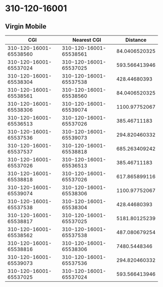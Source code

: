 # 310-120-16001
## Virgin Mobile


| CGI | Nearest CGI | Distance |
|-----|-------------|----------|
| 310-120-16001-65538560 | 310-120-16001-65538561 | 84.0406520325 |
| 310-120-16001-65537024 | 310-120-16001-65537025 | 593.566413946 |
| 310-120-16001-65538304 | 310-120-16001-65537538 | 428.44680393 |
| 310-120-16001-65538561 | 310-120-16001-65538560 | 84.0406520325 |
| 310-120-16001-65538306 | 310-120-16001-65539074 | 1100.97752067 |
| 310-120-16001-65536513 | 310-120-16001-65537026 | 385.46711183 |
| 310-120-16001-65537536 | 310-120-16001-65539073 | 294.820460332 |
| 310-120-16001-65537537 | 310-120-16001-65538818 | 685.263409242 |
| 310-120-16001-65537026 | 310-120-16001-65536513 | 385.46711183 |
| 310-120-16001-65538818 | 310-120-16001-65537026 | 617.865899116 |
| 310-120-16001-65539074 | 310-120-16001-65538306 | 1100.97752067 |
| 310-120-16001-65537538 | 310-120-16001-65538304 | 428.44680393 |
| 310-120-16001-65538817 | 310-120-16001-65537025 | 5181.80125239 |
| 310-120-16001-65538562 | 310-120-16001-65537538 | 487.080679254 |
| 310-120-16001-65538816 | 310-120-16001-65538306 | 7480.5448346 |
| 310-120-16001-65539073 | 310-120-16001-65537536 | 294.820460332 |
| 310-120-16001-65537025 | 310-120-16001-65537024 | 593.566413946 |
